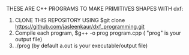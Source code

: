 THESE ARE C++ PROGRAMS TO MAKE PRIMITIVES SHAPES WITH dxf:

1) CLONE THIS REPOSITORY USING $git clone https://github.com/jasleenkaur/dxf_programming.git
2) Compile each program, $g++ -o prog program.cpp ( "prog" is your output file)
3) ./prog  (by default a.out is your executable/output file)
